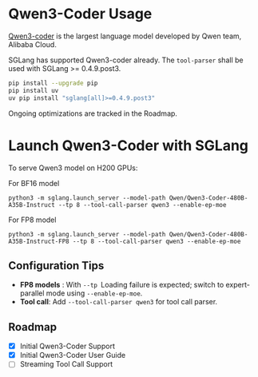 # Qwen3-Coder Usage
[Qwen3-coder](https://github.com/QwenLM/Qwen3) is the largest language model developed by Qwen team, Alibaba Cloud.

SGLang has supported Qwen3-coder already. The `tool-parser` shall be used with SGLang >= 0.4.9.post3.

```bash
pip install --upgrade pip
pip install uv
uv pip install "sglang[all]>=0.4.9.post3"
```

Ongoing optimizations are tracked in the Roadmap. 

# Launch Qwen3-Coder with SGLang

To serve Qwen3 model on H200 GPUs:

For BF16 model

```
python3 -m sglang.launch_server --model-path Qwen/Qwen3-Coder-480B-A35B-Instruct --tp 8 --tool-call-parser qwen3 --enable-ep-moe
```

For FP8 model

```
python3 -m sglang.launch_server --model-path Qwen/Qwen3-Coder-480B-A35B-Instruct-FP8 --tp 8 --tool-call-parser qwen3 --enable-ep-moe
```


## Configuration Tips
* **FP8 models** : With `--tp` Loading failure is expected; switch to expert-parallel mode using ```--enable-ep-moe```.
* **Tool call**: Add ```--tool-call-parser qwen3``` for tool call parser. 

## Roadmap
* [x] Initial Qwen3-Coder Support
* [x] Initial Qwen3-Coder User Guide
* [ ] Streaming Tool Call Support
